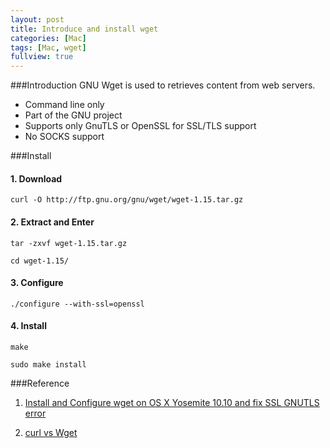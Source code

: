 ```yaml
---
layout: post
title: Introduce and install wget
categories: [Mac]
tags: [Mac, wget]
fullview: true
---
```

###Introduction
GNU Wget is used to retrieves content from web servers.

* Command line only
* Part of the GNU project
* Supports only GnuTLS or OpenSSL for SSL/TLS support
* No SOCKS support

###Install

#### 1. Download

	curl -O http://ftp.gnu.org/gnu/wget/wget-1.15.tar.gz
		
#### 2. Extract and Enter

	tar -zxvf wget-1.15.tar.gz
	
	cd wget-1.15/
	
#### 3. Configure

	./configure --with-ssl=openssl
	
#### 4. Install

	make

	sudo make install		



###Reference
1. [Install and Configure wget on OS X Yosemite 10.10 and fix SSL GNUTLS error](http://coolestguidesontheplanet.com/install-and-configure-wget-on-os-x/)

2. [curl vs Wget](http://daniel.haxx.se/docs/curl-vs-wget.html)